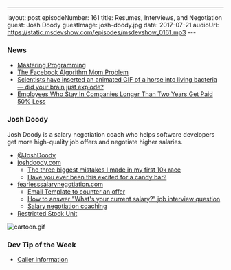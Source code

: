 ---
layout: post
episodeNumber: 161
title: Resumes, Interviews, and Negotiation
guest:  Josh Doody
guestImage:  josh-doody.jpg
date: 2017-07-21
audioUrl: https://static.msdevshow.com/episodes/msdevshow_0161.mp3
--- 

### News

-   [Mastering  Programming](https://www.facebook.com/notes/kent-beck/mastering-programming/1184427814923414)
-   [The Facebook Algorithm Mom Problem](http://boffosocko.com/2017/07/11/the-facebook-algorithm-mom-problem/)
-   [Scientists have inserted an animated GIF of a horse into living bacteria — did your brain just explode?](https://techcrunch.com/2017/07/12/harvard-nature-crispr-cas1-cas2-horse-gif/)
-   [Employees Who Stay In Companies Longer Than Two Years Get Paid 50% Less](https://www.forbes.com/sites/cameronkeng/2014/06/22/employees-that-stay-in-companies-longer-than-2-years-get-paid-50-less/#3c324c29e07f)

### Josh Doody

Josh Doody is a salary negotiation coach who helps software developers get more high-quality job offers and negotiate higher salaries.

 - [@JoshDoody](https://twitter.com/JoshDoody)
 - [joshdoody.com](http://www.joshdoody.com/)
    - [The three biggest mistakes I made in my first 10k race](http://www.joshdoody.com/2017/04/the-three-biggest-mistakes-i-made-in-my-first-10k-race/)
    - [Have you ever been this excited for a candy bar?](http://www.joshdoody.com/2017/03/have-you-ever-been-this-excited-about-a-couple-dollars-of-candy/)
 - [fearlesssalarynegotiation.com](https://fearlesssalarynegotiation.com/)
    - [Email Template to counter an offer](https://na01.safelinks.protection.outlook.com/?url=https%3A%2F%2Ffearlesssalarynegotiation.com%2Fsalary-negotiation-email-sample%2F&data=02%7C01%7Ccschweitzer%40concurrency.com%7Cf501efee84a945dc3d8808d4ceeb7391%7C35cd3241d2504a2693c8ee676440a2b7%7C1%7C0%7C636360958036066608&sdata=bn0eM9GyGsSBhyUPMmKIM%2FuJrb4vNGah9661c3%2B5BpI%3D&reserved=0)
    - [How to answer "What's your current salary?" job interview question](https://na01.safelinks.protection.outlook.com/?url=https%3A%2F%2Ffearlesssalarynegotiation.com%2Fthe-dreaded-salary-question%2F&data=02%7C01%7Ccschweitzer%40concurrency.com%7Cf501efee84a945dc3d8808d4ceeb7391%7C35cd3241d2504a2693c8ee676440a2b7%7C1%7C0%7C636360958036066608&sdata=yGZ4DWpxwBzb5YbDJSHBvc8uUiLtWRtZCiJSnY3b12A%3D&reserved=0)
    - [Salary negotiation coaching](https://fearlesssalarynegotiation.com/coach/)
 - [Restricted Stock Unit](http://www.investopedia.com/terms/r/restricted-stock-unit.asp)

![cartoon.gif](cartoon.gif)

### Dev Tip of the Week

 -   [Caller Information](https://docs.microsoft.com/en-us/dotnet/csharp/programming-guide/concepts/caller-information)

